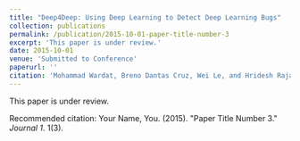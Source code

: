 ```yaml
---
title: "Deep4Deep: Using Deep Learning to Detect Deep Learning Bugs"
collection: publications
permalink: /publication/2015-10-01-paper-title-number-3
excerpt: 'This paper is under review.'
date: 2015-10-01
venue: 'Submitted to Conference'
paperurl: ''
citation: 'Mohammad Wardat, Breno Dantas Cruz, Wei Le, and Hridesh Rajan. Deep4Deep: Using Deep Learning to Detect Deep Learning Bugs. (Under Review).'
---
```

This paper is under review.

<!-- [Download paper here]() -->

Recommended citation: Your Name, You. (2015). "Paper Title Number 3." <i>Journal 1</i>. 1(3).